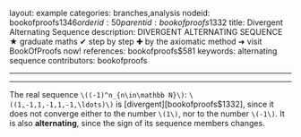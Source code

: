layout: example
categories: branches,analysis
nodeid: bookofproofs$1346
orderid: 50
parentid: bookofproofs$1332
title: Divergent Alternating Sequence
description: DIVERGENT ALTERNATING SEQUENCE ★ graduate maths ✔ step by step ✚ by the axiomatic method ➜ visit BookOfProofs now!
references: bookofproofs$581
keywords: alternating sequence
contributors: bookofproofs

---


---

The real sequence `\((-1)^n_{n\in\mathbb N}\)`: `\((1,-1,1,-1,1,-1,\ldots)\)` is [divergent][bookofproofs$1332], since it does not converge either to the number `\(1\)`, nor to the number `\(-1\)`. It is also **alternating**, since the sign of its sequence members changes.
